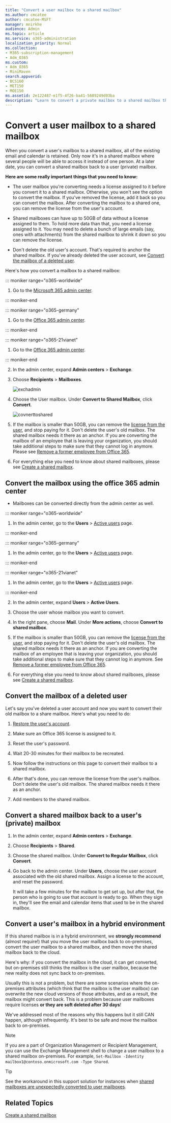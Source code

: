 ```yaml
---
title: "Convert a user mailbox to a shared mailbox"
ms.author: cmcatee
author: cmcatee-MSFT
manager: mnirkhe
audience: Admin
ms.topic: article
ms.service: o365-administration
localization_priority: Normal
ms.collection: 
- M365-subscription-management 
- Adm_O365
ms.custom:
- Adm_O365
- MiniMaven
search.appverid:
- BCS160
- MET150
- MOE150
ms.assetid: 2e122487-e1f5-4f26-ba41-5689249d93ba
description: "Learn to convert a private mailbox to a shared mailbox that can be accessed by multiple users. "
---
```


# Convert a user mailbox to a shared mailbox

When you convert a user's mailbox to a shared mailbox, all of the existing email and calendar is retained. Only now it's in a shared mailbox where several people will be able to access it instead of one person. At a later date, you can convert a shared mailbox back to a user (private) mailbox.

**Here are some really important things that you need to know:**

- The user mailbox you're converting needs a license assigned to it before you convert it to a shared mailbox. Otherwise, you won't see the option to convert the mailbox. If you've removed the license, add it back so you can convert the mailbox. After converting the mailbox to a shared one, you can remove the license from the user's account.

- Shared mailboxes can have up to 50GB of data without a license assigned to them. To hold more data than that, you need a license assigned to it. You may need to delete a bunch of large emails (say, ones with attachments) from the shared mailbox to shrink it down so you can remove the license.

- Don't delete the old user's account. That's required to anchor the shared mailbox. If you've already deleted the user account, see [Convert the mailbox of a deleted user](#convert-the-mailbox-of-a-deleted-user).

Here's how you convert a mailbox to a shared mailbox:

::: moniker range="o365-worldwide"

1. Go to the [Microsoft 365 admin center](https://admin.microsoft.com/AdminPortal/Home#/homepage).

::: moniker-end

::: moniker range="o365-germany"

1. Go to the [Office 365 admin center](https://portal.office.de/adminportal/home).

::: moniker-end

::: moniker range="o365-21vianet"

1. Go to the [Office 365 admin center](https://login.partner.microsoftonline.cn).

::: moniker-end

2. In the admin center, expand **Admin centers** \> **Exchange**.

3. Choose **Recipients** \> **Mailboxes**.

   ![exchadmin](https://user-images.githubusercontent.com/45987684/50208592-923e1d00-0397-11e9-8089-974fe1028b97.PNG)

4. Choose the User mailbox. Under **Convert to Shared Mailbox**, click **Convert**.

   ![covnerttoshared](https://user-images.githubusercontent.com/45987684/50208599-966a3a80-0397-11e9-8148-8d2595343709.PNG)

5. If the mailbox is smaller than 50GB, you can remove the [license from the user](../subscriptions-and-billing/remove-licenses-from-users.md), and stop paying for it. Don't delete the user's old mailbox. The shared mailbox needs it there as an anchor. If you are converting the mailbox of an employee that is leaving your organization, you should take additional steps to make sure that they cannot log in anymore. Please see [Remove a former employee from Office 365](../add-users/remove-former-employee.md).
    
6. For everything else you need to know about shared mailboxes, please see [Create a shared mailbox](create-a-shared-mailbox.md).

## Convert the mailbox using the office 365 admin center

- Mailboxes can be converted directly from the admin center as well.

::: moniker range="o365-worldwide"

1. In the admin center, go to the **Users** \> <a href="https://go.microsoft.com/fwlink/p/?linkid=834822" target="_blank">Active users</a> page.

::: moniker-end

::: moniker range="o365-germany"

1. In the admin center, go to the **Users** \> <a href="https://go.microsoft.com/fwlink/p/?linkid=847686" target="_blank">Active users</a> page.

::: moniker-end

::: moniker range="o365-21vianet"

1. In the admin center, go to the **Users** \> <a href="https://go.microsoft.com/fwlink/p/?linkid=850628" target="_blank">Active users</a> page.

::: moniker-end

2. In the admin center, expand **Users** \> **Active Users**.

2. Choose the user whose mailbox you want to convert.

3. In the right pane, choose **Mail**. Under **More actions**, choose **Convert to shared mailbox**.

4. If the mailbox is smaller than 50GB, you can remove the [license from the user](../subscriptions-and-billing/remove-licenses-from-users.md), and stop paying for it. Don't delete the user's old mailbox. The shared mailbox needs it there as an anchor. If you are converting the mailbox of an employee that is leaving your organization, you should take additional steps to make sure that they cannot log in anymore. See [Remove a former employee from Office 365](../add-users/remove-former-employee.md).
    
6. For everything else you need to know about shared mailboxes, please see [Create a shared mailbox](create-a-shared-mailbox.md).


## Convert the mailbox of a deleted user

Let's say you've deleted a user account and now you want to convert their old mailbox to a share mailbox. Here's what you need to do:

1. [Restore the user's account](../add-users/restore-user.md).

2. Make sure an Office 365 license is assigned to it.

3. Reset the user's password.
    
4. Wait 20-30 minutes for their mailbox to be recreated.
    
5. Now follow the instructions on this page to convert their mailbox to a shared mailbox.
    
6. After that's done, you can remove the license from the user's mailbox. Don't delete the user's old mailbox. The shared mailbox needs it there as an anchor.
    
7. Add members to the shared mailbox.

## Convert a shared mailbox back to a user's (private) mailbox

1. In the admin center, expand **Admin centers** \> **Exchange**.

2. Choose **Recipients** \> **Shared**.

3. Choose the shared mailbox. Under **Convert to Regular Mailbox**, click **Convert**.

4. Go back to the admin center. Under **Users**, choose the user account associated with the old shared mailbox. Assign a license to the account, and reset the password.

   It will take a few minutes for the mailbox to get set up, but after that, the person who is going to use that account is ready to go. When they sign in, they'll see the email and calendar items that used to be in the shared mailbox.

## Convert a user's mailbox in a hybrid environment

If this shared mailbox is in a hybrid environment, we **strongly recommend** (almost require!) that you move the user mailbox back to on-premises, convert the user mailbox to a shared mailbox, and then move the shared mailbox back to the cloud.

Here's why: if you convert the mailbox in the cloud, it can get converted, but on-premises still thinks the mailbox is the user mailbox, because the new reality does not sync back to on-premises.

Usually this is not a problem, but there are some scenarios where the on-premises attributes (which think that the mailbox is the user mailbox) can overwrite the new cloud versions of those attributes, and as a result, the mailbox might convert back. This is a problem because user mailboxes require licenses **or they are soft deleted after 30 days**!

We've addressed most of the reasons why this happens but it still CAN happen, although infrequently. It's best to be safe and move the mailbox back to on-premises.

> [!NOTE]
> If you are a part of Organization Management or Recipient Management, you can use the  Exchange Management shell to change a user mailbox to a shared mailbox on-premises. For example, `Set-Mailbox -Identity mailbox1@contoso.onmicrosoft.com -Type Shared`.

> [!TIP]
> See the workaround in this support solution for instances when [shared mailboxes are unexpectedly converted to user mailboxes](https://support.microsoft.com/en-us/help/2710029/shared-mailboxes-are-unexpectedly-converted-to-user-mailboxes-after-di).

## Related Topics

[Create a shared mailbox](create-a-shared-mailbox.md)
